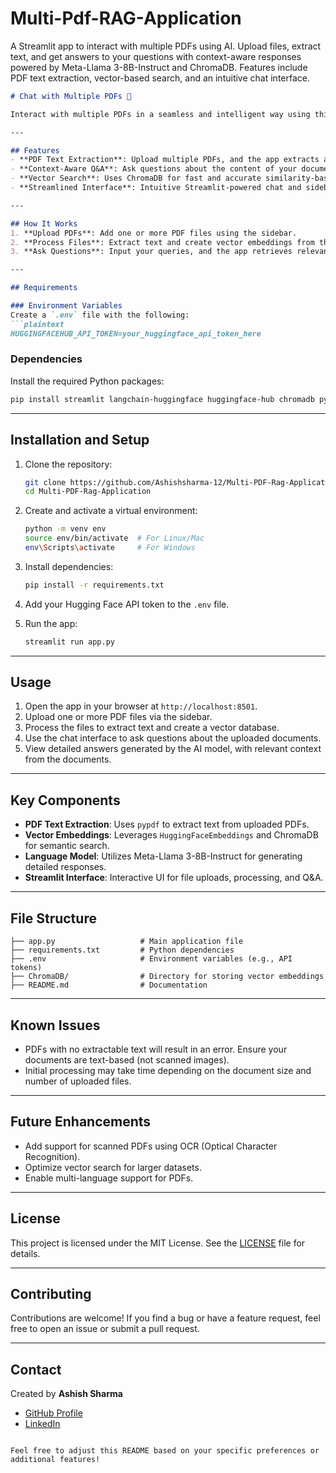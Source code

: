 # Multi-Pdf-RAG-Application
A Streamlit app to interact with multiple PDFs using AI. Upload files, extract text, and get answers to your questions with context-aware responses powered by Meta-Llama 3-8B-Instruct and ChromaDB. Features include PDF text extraction, vector-based search, and an intuitive chat interface.

```markdown
# Chat with Multiple PDFs 🧠  

Interact with multiple PDFs in a seamless and intelligent way using this Streamlit app. Powered by **Meta-Llama 3-8B-Instruct** and **ChromaDB**, the application extracts text from uploaded PDFs, creates vector embeddings for efficient context-based search, and answers user questions with AI-generated responses.

---

## Features  
- **PDF Text Extraction**: Upload multiple PDFs, and the app extracts and processes their content.  
- **Context-Aware Q&A**: Ask questions about the content of your documents and receive precise answers.  
- **Vector Search**: Uses ChromaDB for fast and accurate similarity-based search.  
- **Streamlined Interface**: Intuitive Streamlit-powered chat and sidebar for document upload and management.  

---

## How It Works  
1. **Upload PDFs**: Add one or more PDF files using the sidebar.  
2. **Process Files**: Extract text and create vector embeddings from the content.  
3. **Ask Questions**: Input your queries, and the app retrieves relevant context from the documents to generate answers.  

---

## Requirements  

### Environment Variables  
Create a `.env` file with the following:  
```plaintext
HUGGINGFACEHUB_API_TOKEN=your_huggingface_api_token_here
```

### Dependencies  
Install the required Python packages:  
```bash
pip install streamlit langchain-huggingface huggingface-hub chromadb pypdf python-dotenv
```

---

## Installation and Setup  

1. Clone the repository:  
   ```bash
   git clone https://github.com/Ashishsharma-12/Multi-PDF-Rag-Application.git
   cd Multi-PDF-Rag-Application
   ```

2. Create and activate a virtual environment:  
   ```bash
   python -m venv env
   source env/bin/activate  # For Linux/Mac
   env\Scripts\activate     # For Windows
   ```

3. Install dependencies:  
   ```bash
   pip install -r requirements.txt
   ```

4. Add your Hugging Face API token to the `.env` file.

5. Run the app:  
   ```bash
   streamlit run app.py
   ```

---

## Usage  

1. Open the app in your browser at `http://localhost:8501`.  
2. Upload one or more PDF files via the sidebar.  
3. Process the files to extract text and create a vector database.  
4. Use the chat interface to ask questions about the uploaded documents.  
5. View detailed answers generated by the AI model, with relevant context from the documents.

---

## Key Components  

- **PDF Text Extraction**: Uses `pypdf` to extract text from uploaded PDFs.  
- **Vector Embeddings**: Leverages `HuggingFaceEmbeddings` and ChromaDB for semantic search.  
- **Language Model**: Utilizes Meta-Llama 3-8B-Instruct for generating detailed responses.  
- **Streamlit Interface**: Interactive UI for file uploads, processing, and Q&A.  

---

## File Structure  

```plaintext
├── app.py                   # Main application file  
├── requirements.txt         # Python dependencies  
├── .env                     # Environment variables (e.g., API tokens)  
├── ChromaDB/                # Directory for storing vector embeddings  
├── README.md                # Documentation  
```

---

## Known Issues  

- PDFs with no extractable text will result in an error. Ensure your documents are text-based (not scanned images).  
- Initial processing may take time depending on the document size and number of uploaded files.  

---

## Future Enhancements  

- Add support for scanned PDFs using OCR (Optical Character Recognition).  
- Optimize vector search for larger datasets.  
- Enable multi-language support for PDFs.  

---

## License  

This project is licensed under the MIT License. See the [LICENSE](LICENSE) file for details.  

---

## Contributing  

Contributions are welcome! If you find a bug or have a feature request, feel free to open an issue or submit a pull request.  

---

## Contact  

Created by **Ashish Sharma**  
- [GitHub Profile](https://github.com/Ashishsharma-12)  
- [LinkedIn](https://www.linkedin.com/in/ashishsharma12/)  
```

Feel free to adjust this README based on your specific preferences or additional features!
